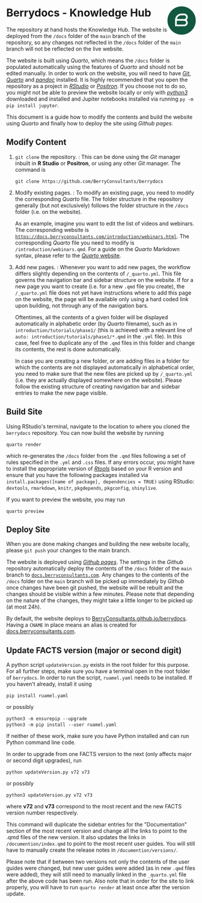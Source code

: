 # Berrydocs - Knowledge Hub <img src="media/berrylogo.png" align="right" width="75" alt="" />

The repository at hand hosts the Knowledge Hub. The website is deployed from the `/docs` folder of the `main` branch of the repository, so any changes not reflected in the `/docs` folder of the `main` branch will not be reflected on the live website.

The website is built using *Quarto*, which means the `/docs` folder is populated automatically using the features of *Quarto* and should not be edited manually. In order to work on the website, you will need to have [*Git*](https://git-scm.com/downloads), [*Quarto*](https://quarto.org/docs/get-started/) and [*pandoc*](https://pandoc.org/installing.html) installed. It is highly recommended that you open the repository as a project in [*RStudio*](https://posit.co/download/rstudio-desktop/) or [*Positron*](https://positron.posit.co). If you choose not to do so, you might not be able to preview the website locally or only with [*python3*](https://www.python.org/downloads/) downloaded and installed and Jupiter notebooks installed via running `py -m pip install jupyter`.

This document is a guide how to modify the contents and build the website using *Quarto* and finally how to deploy the site using *Github pages*. 

## Modify Content

1. `git clone` the repository.
: This can be done using the *Git* manager inbuilt in **R Studio** or **Positron**, or using any other *Git* manager. The command is 

    ```
    git clone https://github.com/BerryConsultants/berrydocs
    ```
    
2. Modify existing pages.
: To modify an existing page, you need to modify the corresponding *Quarto* file. The folder structure in the repository generally (but not exclusively) follows the folder structure in the `/docs` folder (i.e. on the website). 

    As an example, imagine you want to edit the list of videos and webinars. The corresponding website is [`https://docs.berryconsultants.com/introduction/webinars.html`](https://docs.berryconsultants.com/introduction/webinars.html). The corresponding *Quarto* file you need to modify is `/introduction/webinars.qmd`. For a guide on the *Quarto* Markdown syntax, please refer to the [*Quarto* website](https://quarto.org). 

3. Add new pages.
: Whenever you want to add new pages, the workflow differs slightly depending on the contents of `/_quarto.yml`. This file governs the navigation bar and sidebar structure on the website. If for a new page you want to create (i.e. for a new `.qmd` file you create), the `/_quarto.yml` file does not yet have instructions where to add this page on the website, the page will be available only using a hard coded link upon building, not through any of the navigation bars.

    Oftentimes, all the contents of a given folder will be displayed automatically in alphabetic order (by *Quarto* filename), such as in `introduction/tutorials/phase1/` (this is achieved with a relevant line of `auto: introduction/tutorials/phase1/*.qmd` in the `.yml` file). In this case, feel free to duplicate any of the `.qmd` files in this folder and change its contents, the rest is done automatically.

    In case you are creating a new folder, or are adding files in a folder for which the contents are not displayed automatically in alphabetical order, you need to make sure that the new files are picked up by `/_quarto.yml` (i.e. they are actually displayed somewhere on the website). Please follow the existing structure of creating navigation bar and sidebar entries to make the new page visible.

## Build Site

Using RStudio's terminal, navigate to the location to where you cloned the `berrydocs` repository. You can now build the website by running

```
quarto render
```

which re-generates the `/docs` folder from the `.qmd` files following a set of rules specified in the `.yml` and `.css` files. If any errors occur, you might have to install the appropriate version of [*Rtools*](https://cran.r-project.org/bin/windows/Rtools/) based on your R version and ensure that you have the following packages installed via `install.packages([name of package], dependencies = TRUE)` using RStudio: `devtools`, `rmarkdown`, `knitr`, `pkgdepends`, `pkgconfig`, `shinylive`.

If you want to preview the website, you may run 

```
quarto preview
```

## Deploy Site

When you are done making changes and building the new website locally, please `git push` your changes to the main branch.

The website is deployed using [*Github pages*](https://pages.github.com). The settings in the *Github* repository automatically deploy the contents of the `/docs` folder of the `main` branch to [`docs.berryconsultants.com`](docs.berryconsultants.com). Any changes to the contents of the `/docs` folder on the `main` branch will be picked up immediately by *Github* once changes have been git pushed, the website will be rebuilt and the changes should be visible within a few minutes. Please note that depending on the nature of the changes, they might take a little longer to be picked up (at most 24h). 

By default, the website deploys to [BerryConsultants.github.io/berrydocs](BerryConsultants.github.io/berrydocs). Having a `CNAME` in place means an alias is created for [docs.berryconsultants.com](docs.berryconsultants.com).

## Update FACTS version (major or second digit)

A python script `updateVersion.py` exists in the root folder for this purpose. For all further steps, make sure you have a terminal open in the root folder of `berrydocs`. In order to run the script, `ruamel.yaml` needs to be installed. If you haven't already, install it using

```
pip install ruamel.yaml
```

or possibly 

```
python3 -m ensurepip --upgrade
python3 -m pip install --user ruamel.yaml
```

If neither of these work, make sure you have Python installed and can run Python command line code. 

In order to upgrade from one FACTS version to the next (only affects major or second digit upgrades), run

```
python updateVersion.py v72 v73
```

or possibly 

```
python3 updateVersion.py v72 v73
```

where **v72** and **v73** correspond to the most recent and the new FACTS version number respectively. 

This command will duplicate the sidebar entries for the "Documentation" section of the most recent version and change all the links to point to the .qmd files of the new version. It also updates the links in `/documention/index.qmd` to point to the most recent user guides. You will still have to manually create the release notes in `/documention/versions/`.

Please note that if between two versions not only the contents of the user guides were changed, but new user guides were added (as in new `.qmd` files were added), they will still need to manually linked in the `_quarto.yml` file after the above code has been run. Also note that in order for the site to link properly, you will have to run `quarto render` at least once after the version update.